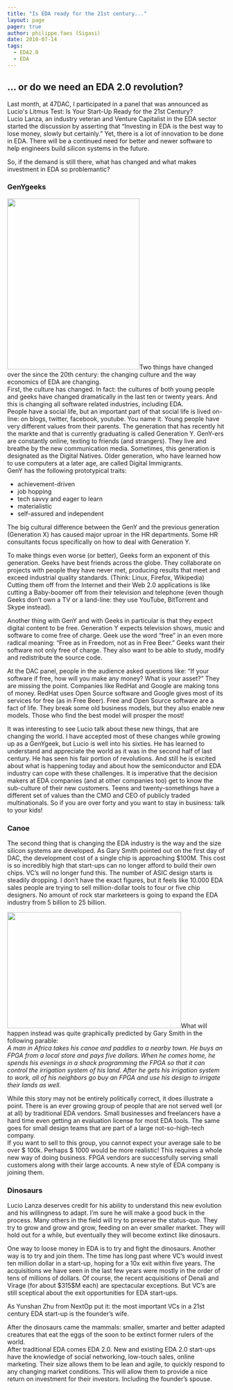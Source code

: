 ```yaml
---
title: "Is EDA ready for the 21st century..."
layout: page 
pager: true
author: philippe.faes (Sigasi)
date: 2010-07-14
tags: 
  - EDA2.0
  - EDA
---
```

<div class="content">
<h2>... or do we need an EDA 2.0 revolution?</h2><p>Last month, at 47DAC, I participated in a panel that was announced as Lucio's Litmus Test: Is Your Start-Up Ready for the 21st Century?<br/>Lucio Lanza, an industry veteran and Venture Capitalist in the EDA sector started the discussion by asserting that &#8220;Investing in EDA is the best way to lose money, slowly but certainly.&#8221; Yet, there is a lot of innovation to be done in EDA. There will be a continued need for better and newer software to help engineers build silicon systems in the future.</p><p>So, if the demand is still there, what has changed and what makes investment in EDA so problemantic?</p><h3>GenYgeeks</h3><p><span class="inline inline-right"><img src="http://www.sigasi.com/sites/www.sigasi.com/files/images/iStock_000008658698XSmall.jpg" alt="" title="" class="image image-_original " width="305" height="393"/></span>Two things have changed over the since the 20th century: the changing culture and the way economics of EDA are changing.<br/>First, the culture has changed. In fact: the cultures of both young people and geeks have changed dramatically in the last ten or twenty years. And this is changing all software related industries, including EDA.<br/>People have a social life, but an important part of that social life is lived on-line: on blogs, twitter, facebook, youtube. You name it. Young people have very different values from their parents. The generation that has recently hit the markte and that is currently graduating is called Generation Y. GenY-ers are constantly online, texting to friends (and strangers). They live and breathe by the new communication media. Sometimes, this generation is designated as the Digital Natives. Older generation, who have learned how to use computers at a later age, are called Digital Immigrants.<br/>GenY has the following prototypical traits:</p><ul><li> achievement-driven</li><li> job hopping</li><li> tech savvy and eager to learn</li><li> materialistic</li><li> self-assured and independent</li></ul><p>The big cultural difference between the GenY and the previous generation (Generation X) has caused major uproar in the HR departments. Some HR consultants focus specifically on how to deal with Generation Y.</p><p>To make things even worse (or better), Geeks form an exponent of this generation. Geeks have best friends across the globe. They collaborate on projects with people they have never met, producing results that meet and exceed industrial quality standards. (Think: Linux, Firefox, Wikipedia) Cutting them off from the Internet and their Web 2.0 applications is like cutting a Baby-boomer off from their television and telephone (even though Geeks don&#8217;t own a TV or a land-line: they use YouTube, BitTorrent and Skype instead).</p><p>Another thing with GenY and with Geeks in particular is that they expect digital content to be free. Generation Y expects television shows, music and software to come free of charge. Geek use the word &#8220;free&#8221; in an even more radical meaning: &#8220;Free as in Freedom, not as in Free Beer.&#8221; Geeks want their software not only free of charge. They also want to be able to study, modify and redistribute the source code.</p><p>At the DAC panel, people in the audience asked questions like: &#8220;If your software if free, how will you make any money? What is your asset?&#8221; They are missing the point. Companies like RedHat and Google are making tons of money. RedHat uses Open Source software and Google gives most of its services for free (as in Free Beer). Free and Open Source software are a fact of life. They break some old business models, but they also enable new models. Those who find the best model will prosper the most!</p><p>It was interesting to see Lucio talk about these new things, that are changing the world. I have accepted most of these changes while growing up as a GenYgeek, but Lucio is well into his sixties. He has learned to understand and appreciate the world as it was in the second half of last century. He has seen his fair portion of revolutions. And still he is excited about what is happening today and about how the semiconductor and EDA industry can cope with these challenges. It is imperative that the decision makers at EDA companies (and at other companies too) get to know the sub-culture of their new customers. Teens and twenty-somethings have a different set of values than the CMO and CEO of publicly traded multinationals. So if you are over forty and you want to stay in business: talk to your kids!</p><h3>Canoe</h3><p>The second thing that is changing the EDA industry is the way and the size silicon systems are developed. As Gary Smith pointed out on the first day of DAC, the development cost of a single chip is approaching $100M. This cost is so incredibly high that start-ups can no longer afford to build their own chips. VC&#8217;s will no longer fund this. The number of ASIC design starts is steadily dropping. I don&#8217;t have the exact figures, but it feels like 10.000 EDA sales people are trying to sell million-dollar tools to four or five chip designers. No amount of rock star marketeers is going to expand the EDA industry from 5 billion to 25 billion.</p><p><span class="inline inline-left"><img src="http://www.sigasi.com/sites/www.sigasi.com/files/images/canoe.img_assist_custom-401x267.jpg" alt="" title="" class="image image-img_assist_custom-401x267 " width="401" height="267"/></span>What will happen instead was quite graphically predicted by Gary Smith in the following parable:<br/><em>A man in Africa takes his canoe and paddles to a nearby town. He buys an FPGA from a local store and pays five dollars. When he comes home, he spends his evenings in a shack programming the FPGA so that it can control the irrigation system of his land. After he gets his irrigation system to work, all of his neighbors go buy an FPGA and use his design to irrigate their lands as well.</em></p><p>While this story may not be entirely politically correct, it does illustrate a point. There is an ever growing group of people that are not served well (or at all) by traditional EDA vendors. Small businesses and freelancers have a hard time even getting an evaluation license for most EDA tools. The same goes for small design teams that are part of a large not-so-high-tech company.<br/>If you want to sell to this group, you cannot expect your average sale to be over $ 100k. Perhaps $ 1000 would be more realistic! This requires a whole new way of doing business. FPGA vendors are successfully serving small customers along with their large accounts. A new style of EDA company is joining them.</p><h3>Dinosaurs</h3><p>Lucio Lanza deserves credit for his ability to understand this new evolution and his willingness to adapt. I&#8217;m sure he will make a good buck in the process. Many others in the field will try to preserve the status-quo. They try to grow and grow and grow, feeding on an ever smaller market. They will hold out for a while, but eventually they will become extinct like dinosaurs.</p><p>One way to loose money in EDA is to try and fight the dinosaurs. Another way is to try and join them. The time has long past where VC&#8217;s would invest ten million dollar in a start-up, hoping for a 10x exit within five years. The acquisitions we have seen in the last few years were mostly in the order of tens of millions of dollars. Of course, the recent acquisitions of Denali and Virage (for about $315$M each) are spectacular exceptions. But VC&#8217;s are still sceptical about the exit opportunities for EDA start-ups.</p><p>As Yunshan Zhu from NextOp put it: the most important VCs in a 21st century EDA start-up is the founder&#8217;s wife.</p><p>After the dinosaurs came the mammals: smaller, smarter and better adapted creatures that eat the eggs of the soon to be extinct former rulers of the world.<br/>After traditional EDA comes EDA 2.0. New and existing EDA 2.0 start-ups have the knowledge of social networking, low-touch sales, online marketing. Their size allows them to be lean and agile, to quickly respond to any changing market conditions. This will allow them to provide a nice return on investment for their investors. Including the founder&#8217;s spouse.</p>  </div>

